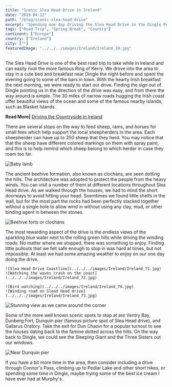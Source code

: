 ```yaml
---
title: "Scenic Slea Head Drive in Ireland"
date: "2019-04-12"
path: "/blog/scenic-slea-head-drive"
excerpt: "Spending one day driving the Slea Head Drive in the Dingle Peninsula is a must if you have a car while in Ireland."
tags: ["Road Trip", "Spring Break", "Country"]
continent: ["Europe"]
country: ["Ireland"]
city: [""]
featuredImage: "../../../images/Ireland/Ireland_59.jpg"
---
```


The Slea Head Drive is one of the best road trip to take while in Ireland and can easily rival the more famous Ring of Kerry. We drove into the area to stay in a cute bed and breakfast near Dingle the night before and spent the evening going to some of the bars in town. With the hearty Irish breakfast the next morning, we were ready to start our drive. Finding the sign out of Dingle pointing us in the direction of the drive was easy, and from there the way around is simple. The 30 miles of narrow roads hugging the Irish coast offer beautiful views of the ocean and some of the famous nearby islands, such as Blasket Islands.

**Read More|** [Driving the Countryside in Ireland](/blog/driving-the-countryside-in-ireland) 

There are several stops on the way to feed sheep, rams, and horses for small fees which help support the local sheepherders in the area. Each sheepherder can have up to 250 sheep that they herd. You may notice that that the sheep have different colored markings on them with spray paint, and this is to help remind which sheep belong to which herder in case they roam too far. 

![Baby lamb](../../../images/Ireland/Ireland_69.jpg)

The ancient beehive formation, also known as clocháns, are seen dotting the hills. The architecture was adopted to protect the people from the heavy winds. You can visit a number of them at different locations throughout Slea Head drive. As we walked through the houses, we had to mind the short doorways to avoid hitting your head. Soemtimes we found little shelfs in the wall, but for the most part the rocks had been perfectly stacked together without a single hole to allow wind in without using any clay, mud, or other binding agent in between the stones. 

![Beehive forts or clocháns](../../../images/Ireland/Ireland_70.jpg)

The most rewarding aspect of the drive is the endless views of the sparkling blue water next to the rolling green hills while driving the winding roads. No matter where we stopped, there was something to enjoy. Finding little pullouts that we felt safe enough to stop in was hard at times, but not impossible. At least we had some amazing weather to enjoy on our one day doing the drive. 

```grid|2|
![Slea Head Drive Coastline](../../../images/Ireland/Ireland_71.jpg)
![Watching the waves crash on the coast](../../../images/Ireland/Ireland_72.jpg)
```
```grid|2|
![Bird watching](../../../images/Ireland/Ireland_74.jpg)
![Winding road on Slead Head drive](../../../images/Ireland/Ireland_73.jpg)
```
![Stunning view as we came around the corner](../../../images/Ireland/Ireland_27.jpg)

Some of the more well known scenic spots to stop at are Ventry Bay, Dunberg Fort, Dunquin pier (famous picture spot of Slea Head drive), and Gallarus Oratory. Take the exit for Dun Chaoin for a popular turnout to see the houses dating back to the famine dotted across the hills. On the way back to Dingle, we could see the Sleeping Giant and the Three Sisters out our windows. 

![Near Dunquin pier](../../../images/Ireland/Ireland_75.jpg)

If you have a bit more time in the area, then consider including a drive through Connor's Pass, climbing up to Pedlar Lake and other short hikes, or spending some time in Dingle, maybe trying some of the best ice cream I have ever had at Murphy's.